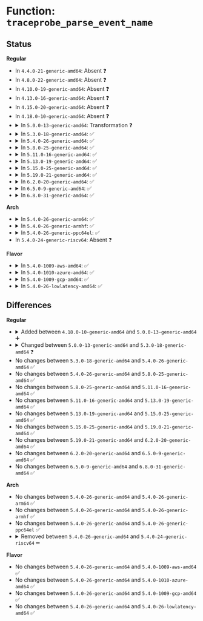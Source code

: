# Function: <code>traceprobe_parse_event_name</code>

## Status
<b>Regular</b>
<ul>
<li>
In <code>4.4.0-21-generic-amd64</code>: Absent ❓
</li>
<li>
In <code>4.8.0-22-generic-amd64</code>: Absent ❓
</li>
<li>
In <code>4.10.0-19-generic-amd64</code>: Absent ❓
</li>
<li>
In <code>4.13.0-16-generic-amd64</code>: Absent ❓
</li>
<li>
In <code>4.15.0-20-generic-amd64</code>: Absent ❓
</li>
<li>
In <code>4.18.0-10-generic-amd64</code>: Absent ❓
</li>
<li>
<details>
<summary>In <code>5.0.0-13-generic-amd64</code>: Transformation ❓</summary>

```c
int traceprobe_parse_event_name(const char * * pevent, const char * * pgroup, char * buf)
```

```json
{
  "name": "traceprobe_parse_event_name",
  "collision_type": "Unique Global",
  "inline_type": "No",
  "funcs": [
    {
      "addr": 0,
      "name": "traceprobe_parse_event_name",
      "external": true,
      "loc": "kernel/trace/trace_probe.c:158",
      "file": "kernel/trace/trace_probe.c",
      "inline": "seen, unknown",
      "caller_inline": [],
      "caller_func": [
        "kernel/trace/trace_kprobe.c:trace_kprobe_create",
        "kernel/trace/trace_uprobe.c:trace_uprobe_create"
      ]
    }
  ],
  "symbols": [
    {
      "addr": 18446744071580663570,
      "name": "traceprobe_parse_event_name.cold.6",
      "section": ".text",
      "bind": "STB_LOCAL",
      "size": 66
    },
    {
      "addr": 18446744071580662256,
      "name": "traceprobe_parse_event_name",
      "section": ".text",
      "bind": "STB_GLOBAL",
      "size": 121
    }
  ]
}
```
</details>
</li>
<li>
<details>
<summary>In <code>5.3.0-18-generic-amd64</code>: ✅</summary>

```c
int traceprobe_parse_event_name(const char * * pevent, const char * * pgroup, char * buf, int offset)
```

```json
{
  "name": "traceprobe_parse_event_name",
  "collision_type": "Unique Global",
  "inline_type": "No",
  "funcs": [
    {
      "addr": 18446744071580725696,
      "name": "traceprobe_parse_event_name",
      "external": true,
      "loc": "kernel/trace/trace_probe.c:219",
      "file": "kernel/trace/trace_probe.c",
      "inline": "seen, unknown",
      "caller_inline": [],
      "caller_func": [
        "kernel/trace/trace_kprobe.c:trace_kprobe_create",
        "kernel/trace/trace_uprobe.c:trace_uprobe_create"
      ]
    }
  ],
  "symbols": [
    {
      "addr": 18446744071580725696,
      "name": "traceprobe_parse_event_name",
      "section": ".text",
      "bind": "STB_GLOBAL",
      "size": 510
    }
  ]
}
```
</details>
</li>
<li>
<details>
<summary>In <code>5.4.0-26-generic-amd64</code>: ✅</summary>

```c
int traceprobe_parse_event_name(const char * * pevent, const char * * pgroup, char * buf, int offset)
```

```json
{
  "name": "traceprobe_parse_event_name",
  "collision_type": "Unique Global",
  "inline_type": "No",
  "funcs": [
    {
      "addr": 18446744071580774608,
      "name": "traceprobe_parse_event_name",
      "external": true,
      "loc": "kernel/trace/trace_probe.c:229",
      "file": "kernel/trace/trace_probe.c",
      "inline": "seen, unknown",
      "caller_inline": [],
      "caller_func": [
        "kernel/trace/trace_kprobe.c:trace_kprobe_create",
        "kernel/trace/trace_uprobe.c:trace_uprobe_create"
      ]
    }
  ],
  "symbols": [
    {
      "addr": 18446744071580774608,
      "name": "traceprobe_parse_event_name",
      "section": ".text",
      "bind": "STB_GLOBAL",
      "size": 510
    }
  ]
}
```
</details>
</li>
<li>
<details>
<summary>In <code>5.8.0-25-generic-amd64</code>: ✅</summary>

```c
int traceprobe_parse_event_name(const char * * pevent, const char * * pgroup, char * buf, int offset)
```

```json
{
  "name": "traceprobe_parse_event_name",
  "collision_type": "Unique Global",
  "inline_type": "No",
  "funcs": [
    {
      "addr": 18446744071580891632,
      "name": "traceprobe_parse_event_name",
      "external": true,
      "loc": "kernel/trace/trace_probe.c:229",
      "file": "kernel/trace/trace_probe.c",
      "inline": "seen, unknown",
      "caller_inline": [],
      "caller_func": [
        "kernel/trace/trace_kprobe.c:trace_kprobe_create",
        "kernel/trace/trace_uprobe.c:trace_uprobe_create"
      ]
    }
  ],
  "symbols": [
    {
      "addr": 18446744071580891632,
      "name": "traceprobe_parse_event_name",
      "section": ".text",
      "bind": "STB_GLOBAL",
      "size": 509
    }
  ]
}
```
</details>
</li>
<li>
<details>
<summary>In <code>5.11.0-16-generic-amd64</code>: ✅</summary>

```c
int traceprobe_parse_event_name(const char * * pevent, const char * * pgroup, char * buf, int offset)
```

```json
{
  "name": "traceprobe_parse_event_name",
  "collision_type": "Unique Global",
  "inline_type": "No",
  "funcs": [
    {
      "addr": 18446744071580885920,
      "name": "traceprobe_parse_event_name",
      "external": true,
      "loc": "kernel/trace/trace_probe.c:229",
      "file": "kernel/trace/trace_probe.c",
      "inline": "seen, unknown",
      "caller_inline": [],
      "caller_func": [
        "kernel/trace/trace_kprobe.c:trace_kprobe_create",
        "kernel/trace/trace_uprobe.c:trace_uprobe_create"
      ]
    }
  ],
  "symbols": [
    {
      "addr": 18446744071580885920,
      "name": "traceprobe_parse_event_name",
      "section": ".text",
      "bind": "STB_GLOBAL",
      "size": 509
    }
  ]
}
```
</details>
</li>
<li>
<details>
<summary>In <code>5.13.0-19-generic-amd64</code>: ✅</summary>

```c
int traceprobe_parse_event_name(const char * * pevent, const char * * pgroup, char * buf, int offset)
```

```json
{
  "name": "traceprobe_parse_event_name",
  "collision_type": "Unique Global",
  "inline_type": "No",
  "funcs": [
    {
      "addr": 18446744071580889648,
      "name": "traceprobe_parse_event_name",
      "external": true,
      "loc": "kernel/trace/trace_probe.c:229",
      "file": "kernel/trace/trace_probe.c",
      "inline": "seen, unknown",
      "caller_inline": [],
      "caller_func": [
        "kernel/trace/trace_kprobe.c:__trace_kprobe_create",
        "kernel/trace/trace_uprobe.c:__trace_uprobe_create"
      ]
    }
  ],
  "symbols": [
    {
      "addr": 18446744071580889648,
      "name": "traceprobe_parse_event_name",
      "section": ".text",
      "bind": "STB_GLOBAL",
      "size": 509
    }
  ]
}
```
</details>
</li>
<li>
<details>
<summary>In <code>5.15.0-25-generic-amd64</code>: ✅</summary>

```c
int traceprobe_parse_event_name(const char * * pevent, const char * * pgroup, char * buf, int offset)
```

```json
{
  "name": "traceprobe_parse_event_name",
  "collision_type": "Unique Global",
  "inline_type": "No",
  "funcs": [
    {
      "addr": 18446744071581091024,
      "name": "traceprobe_parse_event_name",
      "external": true,
      "loc": "kernel/trace/trace_probe.c:229",
      "file": "kernel/trace/trace_probe.c",
      "inline": "seen, unknown",
      "caller_inline": [],
      "caller_func": [
        "kernel/trace/trace_eprobe.c:__trace_eprobe_create",
        "kernel/trace/trace_eprobe.c:__trace_eprobe_create",
        "kernel/trace/trace_kprobe.c:__trace_kprobe_create",
        "kernel/trace/trace_uprobe.c:__trace_uprobe_create"
      ]
    }
  ],
  "symbols": [
    {
      "addr": 18446744071581091024,
      "name": "traceprobe_parse_event_name",
      "section": ".text",
      "bind": "STB_GLOBAL",
      "size": 542
    }
  ]
}
```
</details>
</li>
<li>
<details>
<summary>In <code>5.19.0-21-generic-amd64</code>: ✅</summary>

```c
int traceprobe_parse_event_name(const char * * pevent, const char * * pgroup, char * buf, int offset)
```

```json
{
  "name": "traceprobe_parse_event_name",
  "collision_type": "Unique Global",
  "inline_type": "No",
  "funcs": [
    {
      "addr": 18446744071581352752,
      "name": "traceprobe_parse_event_name",
      "external": true,
      "loc": "kernel/trace/trace_probe.c:229",
      "file": "kernel/trace/trace_probe.c",
      "inline": "seen, unknown",
      "caller_inline": [],
      "caller_func": [
        "kernel/trace/trace_eprobe.c:__trace_eprobe_create",
        "kernel/trace/trace_eprobe.c:__trace_eprobe_create",
        "kernel/trace/trace_kprobe.c:__trace_kprobe_create",
        "kernel/trace/trace_uprobe.c:__trace_uprobe_create"
      ]
    }
  ],
  "symbols": [
    {
      "addr": 18446744071581352752,
      "name": "traceprobe_parse_event_name",
      "section": ".text",
      "bind": "STB_GLOBAL",
      "size": 450
    }
  ]
}
```
</details>
</li>
<li>
<details>
<summary>In <code>6.2.0-20-generic-amd64</code>: ✅</summary>

```c
int traceprobe_parse_event_name(const char * * pevent, const char * * pgroup, char * buf, int offset)
```

```json
{
  "name": "traceprobe_parse_event_name",
  "collision_type": "Unique Global",
  "inline_type": "No",
  "funcs": [
    {
      "addr": 18446744071581687280,
      "name": "traceprobe_parse_event_name",
      "external": true,
      "loc": "kernel/trace/trace_probe.c:236",
      "file": "kernel/trace/trace_probe.c",
      "inline": "seen, unknown",
      "caller_inline": [],
      "caller_func": [
        "kernel/trace/trace_eprobe.c:__trace_eprobe_create",
        "kernel/trace/trace_eprobe.c:__trace_eprobe_create",
        "kernel/trace/trace_kprobe.c:__trace_kprobe_create",
        "kernel/trace/trace_uprobe.c:__trace_uprobe_create"
      ]
    }
  ],
  "symbols": [
    {
      "addr": 18446744071581687280,
      "name": "traceprobe_parse_event_name",
      "section": ".text",
      "bind": "STB_GLOBAL",
      "size": 534
    }
  ]
}
```
</details>
</li>
<li>
<details>
<summary>In <code>6.5.0-9-generic-amd64</code>: ✅</summary>

```c
int traceprobe_parse_event_name(const char * * pevent, const char * * pgroup, char * buf, int offset)
```

```json
{
  "name": "traceprobe_parse_event_name",
  "collision_type": "Unique Global",
  "inline_type": "No",
  "funcs": [
    {
      "addr": 18446744071581830720,
      "name": "traceprobe_parse_event_name",
      "external": true,
      "loc": "kernel/trace/trace_probe.c:240",
      "file": "kernel/trace/trace_probe.c",
      "inline": "seen, unknown",
      "caller_inline": [],
      "caller_func": [
        "kernel/trace/trace_eprobe.c:__trace_eprobe_create",
        "kernel/trace/trace_eprobe.c:__trace_eprobe_create",
        "kernel/trace/trace_kprobe.c:__trace_kprobe_create",
        "kernel/trace/trace_uprobe.c:__trace_uprobe_create",
        "kernel/trace/trace_fprobe.c:__trace_fprobe_create"
      ]
    }
  ],
  "symbols": [
    {
      "addr": 18446744071581830720,
      "name": "traceprobe_parse_event_name",
      "section": ".text",
      "bind": "STB_GLOBAL",
      "size": 530
    }
  ]
}
```
</details>
</li>
<li>
<details>
<summary>In <code>6.8.0-31-generic-amd64</code>: ✅</summary>

```c
int traceprobe_parse_event_name(const char * * pevent, const char * * pgroup, char * buf, int offset)
```

```json
{
  "name": "traceprobe_parse_event_name",
  "collision_type": "Unique Global",
  "inline_type": "No",
  "funcs": [
    {
      "addr": 18446744071581953408,
      "name": "traceprobe_parse_event_name",
      "external": true,
      "loc": "kernel/trace/trace_probe.c:241",
      "file": "kernel/trace/trace_probe.c",
      "inline": "seen, unknown",
      "caller_inline": [],
      "caller_func": [
        "kernel/trace/trace_eprobe.c:__trace_eprobe_create",
        "kernel/trace/trace_eprobe.c:__trace_eprobe_create",
        "kernel/trace/trace_kprobe.c:__trace_kprobe_create",
        "kernel/trace/trace_uprobe.c:__trace_uprobe_create",
        "kernel/trace/trace_fprobe.c:__trace_fprobe_create"
      ]
    }
  ],
  "symbols": [
    {
      "addr": 18446744071581953408,
      "name": "traceprobe_parse_event_name",
      "section": ".text",
      "bind": "STB_GLOBAL",
      "size": 530
    }
  ]
}
```
</details>
</li>
</ul>
<b>Arch</b>
<ul>
<li>
<details>
<summary>In <code>5.4.0-26-generic-arm64</code>: ✅</summary>

```c
int traceprobe_parse_event_name(const char * * pevent, const char * * pgroup, char * buf, int offset)
```

```json
{
  "name": "traceprobe_parse_event_name",
  "collision_type": "Unique Global",
  "inline_type": "No",
  "funcs": [
    {
      "addr": 18446603336492086144,
      "name": "traceprobe_parse_event_name",
      "external": true,
      "loc": "kernel/trace/trace_probe.c:229",
      "file": "kernel/trace/trace_probe.c",
      "inline": "seen, unknown",
      "caller_inline": [],
      "caller_func": [
        "kernel/trace/trace_kprobe.c:trace_kprobe_create",
        "kernel/trace/trace_uprobe.c:trace_uprobe_create"
      ]
    }
  ],
  "symbols": [
    {
      "addr": 18446603336492086144,
      "name": "traceprobe_parse_event_name",
      "section": ".text",
      "bind": "STB_GLOBAL",
      "size": 548
    }
  ]
}
```
</details>
</li>
<li>
<details>
<summary>In <code>5.4.0-26-generic-armhf</code>: ✅</summary>

```c
int traceprobe_parse_event_name(const char * * pevent, const char * * pgroup, char * buf, int offset)
```

```json
{
  "name": "traceprobe_parse_event_name",
  "collision_type": "Unique Global",
  "inline_type": "No",
  "funcs": [
    {
      "addr": 3225986344,
      "name": "traceprobe_parse_event_name",
      "external": true,
      "loc": "kernel/trace/trace_probe.c:229",
      "file": "kernel/trace/trace_probe.c",
      "inline": "seen, unknown",
      "caller_inline": [],
      "caller_func": [
        "kernel/trace/trace_kprobe.c:trace_kprobe_create",
        "kernel/trace/trace_uprobe.c:trace_uprobe_create"
      ]
    }
  ],
  "symbols": [
    {
      "addr": 3225986344,
      "name": "traceprobe_parse_event_name",
      "section": ".text",
      "bind": "STB_GLOBAL",
      "size": 576
    }
  ]
}
```
</details>
</li>
<li>
<details>
<summary>In <code>5.4.0-26-generic-ppc64el</code>: ✅</summary>

```c
int traceprobe_parse_event_name(const char * * pevent, const char * * pgroup, char * buf, int offset)
```

```json
{
  "name": "traceprobe_parse_event_name",
  "collision_type": "Unique Global",
  "inline_type": "No",
  "funcs": [
    {
      "addr": 13835058055285280016,
      "name": "traceprobe_parse_event_name",
      "external": true,
      "loc": "kernel/trace/trace_probe.c:229",
      "file": "kernel/trace/trace_probe.c",
      "inline": "seen, unknown",
      "caller_inline": [],
      "caller_func": [
        "kernel/trace/trace_kprobe.c:trace_kprobe_create",
        "kernel/trace/trace_uprobe.c:trace_uprobe_create"
      ]
    }
  ],
  "symbols": [
    {
      "addr": 13835058055285280016,
      "name": "traceprobe_parse_event_name",
      "section": ".text",
      "bind": "STB_GLOBAL",
      "size": 684
    }
  ]
}
```
</details>
</li>
<li>
In <code>5.4.0-24-generic-riscv64</code>: Absent ❓
</li>
</ul>
<b>Flavor</b>
<ul>
<li>
<details>
<summary>In <code>5.4.0-1009-aws-amd64</code>: ✅</summary>

```c
int traceprobe_parse_event_name(const char * * pevent, const char * * pgroup, char * buf, int offset)
```

```json
{
  "name": "traceprobe_parse_event_name",
  "collision_type": "Unique Global",
  "inline_type": "No",
  "funcs": [
    {
      "addr": 18446744071580743408,
      "name": "traceprobe_parse_event_name",
      "external": true,
      "loc": "kernel/trace/trace_probe.c:229",
      "file": "kernel/trace/trace_probe.c",
      "inline": "seen, unknown",
      "caller_inline": [],
      "caller_func": [
        "kernel/trace/trace_kprobe.c:trace_kprobe_create",
        "kernel/trace/trace_uprobe.c:trace_uprobe_create"
      ]
    }
  ],
  "symbols": [
    {
      "addr": 18446744071580743408,
      "name": "traceprobe_parse_event_name",
      "section": ".text",
      "bind": "STB_GLOBAL",
      "size": 510
    }
  ]
}
```
</details>
</li>
<li>
<details>
<summary>In <code>5.4.0-1010-azure-amd64</code>: ✅</summary>

```c
int traceprobe_parse_event_name(const char * * pevent, const char * * pgroup, char * buf, int offset)
```

```json
{
  "name": "traceprobe_parse_event_name",
  "collision_type": "Unique Global",
  "inline_type": "No",
  "funcs": [
    {
      "addr": 18446744071580689600,
      "name": "traceprobe_parse_event_name",
      "external": true,
      "loc": "kernel/trace/trace_probe.c:229",
      "file": "kernel/trace/trace_probe.c",
      "inline": "seen, unknown",
      "caller_inline": [],
      "caller_func": [
        "kernel/trace/trace_kprobe.c:trace_kprobe_create",
        "kernel/trace/trace_uprobe.c:trace_uprobe_create"
      ]
    }
  ],
  "symbols": [
    {
      "addr": 18446744071580689600,
      "name": "traceprobe_parse_event_name",
      "section": ".text",
      "bind": "STB_GLOBAL",
      "size": 510
    }
  ]
}
```
</details>
</li>
<li>
<details>
<summary>In <code>5.4.0-1009-gcp-amd64</code>: ✅</summary>

```c
int traceprobe_parse_event_name(const char * * pevent, const char * * pgroup, char * buf, int offset)
```

```json
{
  "name": "traceprobe_parse_event_name",
  "collision_type": "Unique Global",
  "inline_type": "No",
  "funcs": [
    {
      "addr": 18446744071580734656,
      "name": "traceprobe_parse_event_name",
      "external": true,
      "loc": "kernel/trace/trace_probe.c:229",
      "file": "kernel/trace/trace_probe.c",
      "inline": "seen, unknown",
      "caller_inline": [],
      "caller_func": [
        "kernel/trace/trace_kprobe.c:trace_kprobe_create",
        "kernel/trace/trace_uprobe.c:trace_uprobe_create"
      ]
    }
  ],
  "symbols": [
    {
      "addr": 18446744071580734656,
      "name": "traceprobe_parse_event_name",
      "section": ".text",
      "bind": "STB_GLOBAL",
      "size": 510
    }
  ]
}
```
</details>
</li>
<li>
<details>
<summary>In <code>5.4.0-26-lowlatency-amd64</code>: ✅</summary>

```c
int traceprobe_parse_event_name(const char * * pevent, const char * * pgroup, char * buf, int offset)
```

```json
{
  "name": "traceprobe_parse_event_name",
  "collision_type": "Unique Global",
  "inline_type": "No",
  "funcs": [
    {
      "addr": 18446744071580792608,
      "name": "traceprobe_parse_event_name",
      "external": true,
      "loc": "kernel/trace/trace_probe.c:229",
      "file": "kernel/trace/trace_probe.c",
      "inline": "seen, unknown",
      "caller_inline": [],
      "caller_func": [
        "kernel/trace/trace_kprobe.c:trace_kprobe_create",
        "kernel/trace/trace_uprobe.c:trace_uprobe_create"
      ]
    }
  ],
  "symbols": [
    {
      "addr": 18446744071580792608,
      "name": "traceprobe_parse_event_name",
      "section": ".text",
      "bind": "STB_GLOBAL",
      "size": 510
    }
  ]
}
```
</details>
</li>
</ul>

## Differences
<b>Regular</b>
<ul>
<li>
<details>
<summary>Added between <code>4.18.0-10-generic-amd64</code> and <code>5.0.0-13-generic-amd64</code> ➕</summary>

```c
int traceprobe_parse_event_name(const char * * pevent, const char * * pgroup, char * buf)
```
</details>
</li>
<li>
<details>
<summary>Changed between <code>5.0.0-13-generic-amd64</code> and <code>5.3.0-18-generic-amd64</code> ❓</summary>
<ul>
<li>
<b>Param added. </b>
<code>int offset</code>
</li>
</ul>
</details>
</li>
<li>
No changes between <code>5.3.0-18-generic-amd64</code> and <code>5.4.0-26-generic-amd64</code> ✅
</li>
<li>
No changes between <code>5.4.0-26-generic-amd64</code> and <code>5.8.0-25-generic-amd64</code> ✅
</li>
<li>
No changes between <code>5.8.0-25-generic-amd64</code> and <code>5.11.0-16-generic-amd64</code> ✅
</li>
<li>
No changes between <code>5.11.0-16-generic-amd64</code> and <code>5.13.0-19-generic-amd64</code> ✅
</li>
<li>
No changes between <code>5.13.0-19-generic-amd64</code> and <code>5.15.0-25-generic-amd64</code> ✅
</li>
<li>
No changes between <code>5.15.0-25-generic-amd64</code> and <code>5.19.0-21-generic-amd64</code> ✅
</li>
<li>
No changes between <code>5.19.0-21-generic-amd64</code> and <code>6.2.0-20-generic-amd64</code> ✅
</li>
<li>
No changes between <code>6.2.0-20-generic-amd64</code> and <code>6.5.0-9-generic-amd64</code> ✅
</li>
<li>
No changes between <code>6.5.0-9-generic-amd64</code> and <code>6.8.0-31-generic-amd64</code> ✅
</li>
</ul>
<b>Arch</b>
<ul>
<li>
No changes between <code>5.4.0-26-generic-amd64</code> and <code>5.4.0-26-generic-arm64</code> ✅
</li>
<li>
No changes between <code>5.4.0-26-generic-amd64</code> and <code>5.4.0-26-generic-armhf</code> ✅
</li>
<li>
No changes between <code>5.4.0-26-generic-amd64</code> and <code>5.4.0-26-generic-ppc64el</code> ✅
</li>
<li>
<details>
<summary>Removed between <code>5.4.0-26-generic-amd64</code> and <code>5.4.0-24-generic-riscv64</code> ➖</summary>

```c
int traceprobe_parse_event_name(const char * * pevent, const char * * pgroup, char * buf, int offset)
```
</details>
</li>
</ul>
<b>Flavor</b>
<ul>
<li>
No changes between <code>5.4.0-26-generic-amd64</code> and <code>5.4.0-1009-aws-amd64</code> ✅
</li>
<li>
No changes between <code>5.4.0-26-generic-amd64</code> and <code>5.4.0-1010-azure-amd64</code> ✅
</li>
<li>
No changes between <code>5.4.0-26-generic-amd64</code> and <code>5.4.0-1009-gcp-amd64</code> ✅
</li>
<li>
No changes between <code>5.4.0-26-generic-amd64</code> and <code>5.4.0-26-lowlatency-amd64</code> ✅
</li>
</ul>
